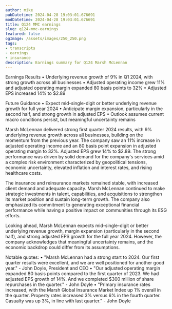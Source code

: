 ```yaml
---
author: mike
pubDatetime: 2024-04-28 19:03:01.676691
modDatetime: 2024-04-28 19:03:01.676691
title: Q124 MMC earnings
slug: q124-mmc-earnings
featured: false
ogImage: /assets/images/250_250.png
tags:
- transcripts
- earnings
- insurance
description: Earnings summary for Q124 Marsh McLennan
---
```

Earnings Results
• Underlying revenue growth of 9% in Q1 2024, with strong growth across all businesses
• Adjusted operating income grew 11% and adjusted operating margin expanded 80 basis points to 32%
• Adjusted EPS increased 14% to $2.89

Future Guidance
• Expect mid-single-digit or better underlying revenue growth for full year 2024
• Anticipate margin expansion, particularly in the second half, and strong growth in adjusted EPS
• Outlook assumes current macro conditions persist, but meaningful uncertainty remains

Marsh McLennan delivered strong first quarter 2024 results, with 9% underlying revenue growth across all businesses, building on the momentum from the previous year. The company saw an 11% increase in adjusted operating income and an 80 basis point expansion in adjusted operating margin to 32%. Adjusted EPS grew 14% to $2.89. The strong performance was driven by solid demand for the company's services amid a complex risk environment characterized by geopolitical tensions, economic uncertainty, elevated inflation and interest rates, and rising healthcare costs.

The insurance and reinsurance markets remained stable, with increased client demand and adequate capacity. Marsh McLennan continued to make strategic investments in talent, capabilities, and acquisitions to strengthen its market position and sustain long-term growth. The company also emphasized its commitment to generating exceptional financial performance while having a positive impact on communities through its ESG efforts.

Looking ahead, Marsh McLennan expects mid-single-digit or better underlying revenue growth, margin expansion (particularly in the second half), and strong adjusted EPS growth for the full year 2024. However, the company acknowledges that meaningful uncertainty remains, and the economic backdrop could differ from its assumptions.

Notable quotes:
• "Marsh McLennan had a strong start to 2024. Our first quarter results were excellent, and we are well positioned for another good year." - John Doyle, President and CEO
• "Our adjusted operating margin expanded 80 basis points compared to the first quarter of 2023. We had adjusted EPS growth of 14%. And we completed $300 million of share repurchases in the quarter." - John Doyle
• "Primary insurance rates increased, with the Marsh Global Insurance Market Index up 1% overall in the quarter. Property rates increased 3% versus 6% in the fourth quarter. Casualty was up 3%, in line with last quarter." - John Doyle